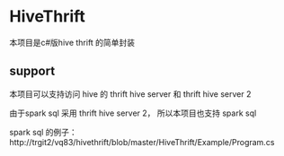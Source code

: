 # HiveThrift

本项目是c#版hive thrift 的简单封装

## support 

本项目可以支持访问 hive 的 thrift hive server 和 thrift hive server 2

由于spark sql 采用 thrift hive server 2， 所以本项目也支持 spark sql 

spark sql 的例子：http://trgit2/vq83/hivethrift/blob/master/HiveThrift/Example/Program.cs 
